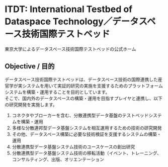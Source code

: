 # ITDT: International Testbed of Dataspace Technology／データスペース技術国際テストベッド
東京大学によるデータスペース技術国際テストベッドの公式ホーム

## Objective / 目的

データスペース技術国際テストベッドは、データスペース技術の国際連携した産官学が実システムを用いて実証的研究の実施を支援するためのプラットフォームシステムを構築・運用することを目的としています。  
そこで、国内外のデータスペースの構築・運用を目指すプレイヤと連携し、以下の研究開発を実施します。

1. コネクタやブローカーを含む、分散連携型データ基盤のテストベッドシステムを構築・運用  
2. 多様な分散連邦型データ基盤システムを相互運用するための技術の研究開発  
3. その他、データスペース構築に必要な技術検証を支援するシステムの構築・運用  
4. 分散連携型データ基盤システム技術のユースケースの創出研究  
5. 分散連携型データ基盤システム技術の移転活動（イベント、トレーニング、コンサルティング、出版、オリエンテーション

